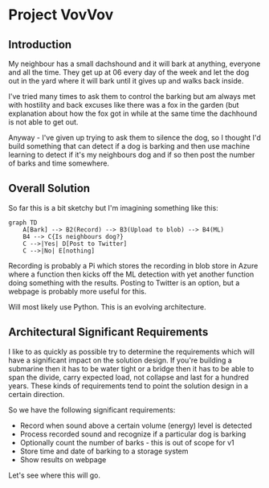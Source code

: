 # Project VovVov

## Introduction

My neighbour has a small dachshound and it will bark at anything, everyone and all the time. They get up at 06 every day of the week and let the dog out in the yard where it will bark until it gives up and walks back inside.

I've tried many times to ask them to control the barking but am always met with hostility and back excuses like there was a fox in the garden (but explanation about how the fox got in while at the same time the dachhound is not able to get out.

Anyway - I've given up trying to ask them to silence the dog, so I thought I'd build something that can detect if a dog is barking and then use machine learning to detect if it's my neighbours dog and if so then post the number of barks and time somewhere.

## Overall Solution

So far this is a bit sketchy but I'm imagining something like this:

```mermaid
graph TD
    A[Bark] --> B2(Record) --> B3(Upload to blob) --> B4(ML)
    B4 --> C{Is neighbours dog?}
    C -->|Yes| D[Post to Twitter]
    C -->|No| E[nothing]
```

Recording is probably a Pi which stores the recording in blob store in Azure where a function then kicks off the ML detection with yet another function doing something with the results. Posting to Twitter is an option, but a webpage is probably more useful for this.

Will most likely use Python. This is an evolving architecture.

## Architectural Significant Requirements

I like to as quickly as possible try to determine the requirements which will have a significant impact on the solution design. If you're building a submarine then it has to be water tight or a bridge then it has to be able to span the divide, carry expected load, not collapse and last for a hundred years. These kinds of requirements tend to point the solution design in a certain direction.

So we have the following significant requirements:

* Record when sound above a certain volume (energy) level is detected
* Process recorded sound and recognize if a particular dog is barking
* Optionally count the number of barks - this is out of scope for v1
* Store time and date of barking to a storage system
* Show results on webpage

Let's see where this will go.
